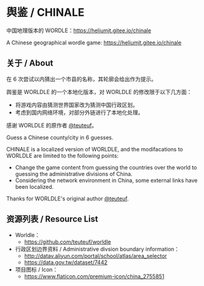 # 舆鉴 / **CHINA**LE

中国地理版本的 WORDLE：https://heliumjt.gitee.io/chinale

A Chinese geographical wordle game: https://heliumjt.gitee.io/chinale

## 关于 / About

在 6 次尝试以内猜出一个市县的名称，其轮廓会给出作为提示。

舆鉴是 WORLDLE 的一个本地化版本，对 WORLDLE 的修改限于以下几方面：

- 将游戏内容由猜测世界国家改为猜测中国行政区划。
- 考虑到国内网络环境，对部分外链进行了本地化处理。

感谢 WORLDLE 的原作者 [@teuteuf](https://github.com/teuteuf/worldle)。

Guess a Chinese county/city in 6 guesses.

CHINALE is a localized version of WORLDLE, and the modifacations to WORLDLE are limited to the following points:

- Change the game content from guessing the countries over the world to guessing the administrative divisions of China.
- Considering the network environment in China, some external links have been localized.

Thanks for WORLDLE's original author [@teuteuf](https://github.com/teuteuf/worldle).

## 资源列表 / Resource List

- Worldle：
  - https://github.com/teuteuf/worldle
- 行政区划边界资料 / Administrative divsion boundary information：
  - http://datav.aliyun.com/portal/school/atlas/area_selector
  - https://data.gov.tw/dataset/7442
- 项目图标 / Icon：
  - https://www.flaticon.com/premium-icon/china_2755851